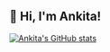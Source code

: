 ## 👋 Hi, I'm Ankita!
[![Ankita's GitHub stats](https://github-readme-stats.vercel.app/api?username=AnkitaMahajan1)](https://github.com/anuraghazra/github-readme-stats)
<!--
**AnkitaMahajan1/AnkitaMahajan1** is a ✨ _special_ ✨ repository because its `README.md` (this file) appears on your GitHub profile.

Here are some ideas to get you started:

- 🔭 I’m currently working on ...
- 🌱 I’m currently learning ...
- 👯 I’m looking to collaborate on ...
- 🤔 I’m looking for help with ...
- 💬 Ask me about ...
- 📫 How to reach me: ...
- 😄 Pronouns: ...
- ⚡ Fun fact: ...
-->
